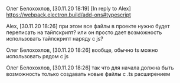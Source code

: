 Олег Белохохлов, [30.11.20 18:19]
[In reply to Alex]
https://webpack.electron.build/add-ons#typescript

Alex, [30.11.20 18:26]
при этом все файлы в проекте нужно будет переписать на тайпскрипт? или он просто дает возможность использовать тайпскрипт наряду с js?

Олег Белохохлов, [30.11.20 18:26]
вообще, обычно ts можно использовать рядом с js

Олег Белохохлов, [30.11.20 18:26]
так что для начала должна быть возможность только создавать новые файлы с .ts расширением